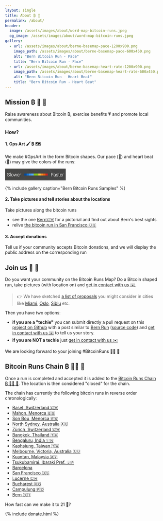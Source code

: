 ```yaml
---
layout: single
title: About ₿ 🏃 
permalink: /about/
header:
  image: /assets/images/about/word-map-bitcoin-runs.jpeg
  og_image: /assets/images/about/word-map-bitcoin-runs.jpeg
gallery:
  - url: /assets/images/about/berne-basemap-pace-1200x900.png
    image_path: /assets/images/about/berne-basemap-pace-600x450.png
    alt: "Bern Bitcoin Run - Pace"
    title: "Bern Bitcoin Run - Pace"
  - url: /assets/images/about/berne-basemap-heart-rate-1200x900.png
    image_path: /assets/images/about/berne-basemap-heart-rate-600x450.png
    alt: "Bern Bitcoin Run - Heart Beat"
    title: "Bern Bitcoin Run - Heart Beat"    
---
```


## Mission ₿ 🏃 🎯

Raise awareness about Bitcoin ₿, exercise benefits 💗 and promote local communities.  

### How? 

#### 1. Gps Art 🖌️ ₿ 🗺️

We make #GpsArt in the form Bitcoin shapes. 
Our pace (🏃) and heart beat (💓) may give the colors of the runs:
 
  <p>
    <a href="/assets/images/runs/intensity-scale.png">
      <img src="/assets/images/about/intensity-scale-200x39.png" alt="Intensity scale" class="align-center">
    </a>
  </p> 

{% include gallery caption="Bern Bitcoin Runs Samples" %}

#### 2. Take pictures and tell stories about the locations

Take pictures along the bitcoin runs
- see the one [Bern🇨🇭](/bern) for a pictorial and find out about Bern's best sights 
- relive [the bitcoin run in San Francisco 🇺🇸](/san-francisco)

#### 3. Accept donations

Tell us if your community accepts Bitcoin donations, and we will display the public address on the corresponding run

## Join us 🙏 💪 

Do you want your community on the Bitcoin Runs Map? Do a Bitcoin shaped run, take pictures (with location on)
and [get in contact with us ✉️](mailto:bitcoinruns@protonmail.com). 
 
> 👉 We have sketched [a list of proposals](/proposals) you might consider in cities like [Miami](/miami/), [Oslo](/oslo/), [Sibiu](/sibiu/) etc.
 
Then you have two options:
 - **if you are a "techie"** you can submit directly a pull request on this
 [project on Github](todo-japan) with a post similar to [Bern Run](/bern/) ([source code](https://github.com/BitcoinRuns/bitcoinrun.art/blob/main/_pages/berne.md))
  and [get in contact with us ✉️](mailto:bitcoinruns@protonmail.org) to tell us your story.
 - **if you are NOT a techie** just [get in contact with us ✉️](mailto:bitcoinruns@protonmail.com)

We are looking forward to your joining #BitcoinRuns 🙏🏽 🙏

## Bitcoin Runs Chain ₿ 🏃‍♂️ 🔗

Once a run is completed and accepted it is added to the [Bitcoin Runs Chain ₿ 🏃‍♂️ 🔗](/chain). The location is then considered
"closed" for the chain.

The chain has currently the following bitcoin runs in reverse order chronologically:
- [Basel, Switzerland 🇨🇭](/basel)
- [Mahon, Menorca 🇪🇸](/mahon)
- [Son Bou, Menorca 🇪🇸](/son-bou)
- [North Sydney, Australia 🇦🇺](/north-sydney)
- [Zürich, Switzerland 🇨🇭](/zuerich)
- [Bangkok, Thailand 🇹🇭](/bangkok)
- [Bengaluru, India 🇮🇳](/bengaluru)
- [Kaohsiung, Taiwan 🇹🇼](/kaohsiung)
- [Melbourne, Victoria, Australia 🇦🇺](/melbourne)
- [Kuantan, Malaysia 🇲🇾](/kuantan)
- [Tsukubamirai, Ibaraki Pref. 🇯🇵](/tsukubamirai)
- [Barcelona](/barcelona)
- [San Francisco 🇺🇸](/san-francisco)
- [Lucerne 🇨🇭](/lucerne)
- [Bucharest 🇷🇴](/bucharest)
- [Campulung 🇷🇴](/campulung)
- [Bern 🇨🇭](/bern)

How fast can we make it to 21 💪?

{% include donate.html %}
